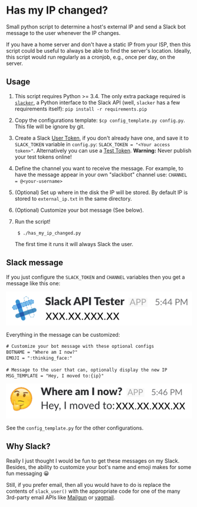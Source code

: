 # Has my IP changed?

Small python script to determine a host's external IP and send a Slack bot message to the user whenever the IP changes.

If you have a home server and don't have a static IP from your ISP, then this script could be useful to always be able to find the server's location.
Ideally, this script would run regularly as a cronjob, e.g., once per day, on the server.


## Usage

1. This script requires Python >= 3.4. The only extra package required is [`slacker`](https://github.com/os/slacker), a Python interface to the Slack API (well, `slacker` has a few requirements itself): `pip install -r requirements.pip`

1. Copy the configurations template: `$cp config_template.py config.py`.
    This file will be ignore by git.

1. Create a Slack [User Token](https://api.slack.com/docs/token-types), if you don't already have one, and save it to `SLACK_TOKEN` variable in `config.py`: `SLACK_TOKEN = "<Your access token>"`.
    Alternatively you can use a [Test Token](https://api.slack.com/custom-integrations/legacy-tokens). **Warning:** Never publish your test tokens online!

1. Define the channel you want to receive the message. For example, to have the message appear in your own "slackbot" channel use: `CHANNEL = @<your-username>`

1. (Optional) Set up where in the disk the IP will be stored. By default IP is stored to `external_ip.txt` in the same directory.

1. (Optional) Customize your bot message (See below).

1. Run the script!

        $ ./has_my_ip_changed.py

    The first time it runs it will always Slack the user.


## Slack message

If you just configure the `SLACK_TOKEN` and `CHANNEL` variables then you get a message like this one:

![default](default_msg.png)

Everything in the message can be customized:

    # Customize your bot message with these optional configs
    BOTNAME = "Where am I now?"
    EMOJI = ":thinking_face:"

    # Message to the user that can, optionally display the new IP
    MSG_TEMPLATE = "Hey, I moved to:{ip}"

![custom](custom_msg.png)

See the `config_template.py` for the other configurations.


## Why Slack?

Really I just thought I would be fun to get these messages on my Slack. Besides, the ability to customize your bot's name and emoji makes for some fun messaging :grinning:

Still, if you prefer email, then all you would have to do is replace the contents of `slack_user()` with the appropriate code for one of the many 3rd-party email APIs like [Mailgun](https://www.mailgun.com/) or [yagmail](https://github.com/kootenpv/yagmail).
